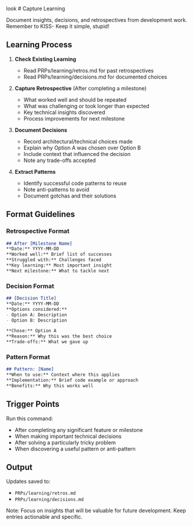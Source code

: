 look # Capture Learning

Document insights, decisions, and retrospectives from development work. Remember to KISS- Keep it simple, stupid!

## Learning Process

1. **Check Existing Learning**
   - Read PRPs/learning/retros.md for past retrospectives
   - Read PRPs/learning/decisions.md for documented choices

2. **Capture Retrospective** (After completing a milestone)
   - What worked well and should be repeated
   - What was challenging or took longer than expected
   - Key technical insights discovered
   - Process improvements for next milestone

3. **Document Decisions**
   - Record architectural/technical choices made
   - Explain why Option A was chosen over Option B
   - Include context that influenced the decision
   - Note any trade-offs accepted

4. **Extract Patterns**
   - Identify successful code patterns to reuse
   - Note anti-patterns to avoid
   - Document gotchas and their solutions

## Format Guidelines

### Retrospective Format
```markdown
## After [Milestone Name]
**Date:** YYYY-MM-DD
**Worked well:** Brief list of successes
**Struggled with:** Challenges faced
**Key learning:** Most important insight
**Next milestone:** What to tackle next
```

### Decision Format
```markdown
## [Decision Title]
**Date:** YYYY-MM-DD
**Options considered:**
- Option A: Description
- Option B: Description

**Chose:** Option A
**Reason:** Why this was the best choice
**Trade-offs:** What we gave up
```

### Pattern Format
```markdown
## Pattern: [Name]
**When to use:** Context where this applies
**Implementation:** Brief code example or approach
**Benefits:** Why this works well
```

## Trigger Points

Run this command:
- After completing any significant feature or milestone
- When making important technical decisions
- After solving a particularly tricky problem
- When discovering a useful pattern or anti-pattern

## Output
Updates saved to:
- `PRPs/learning/retros.md`
- `PRPs/learning/decisions.md`

Note: Focus on insights that will be valuable for future development. Keep entries actionable and specific.